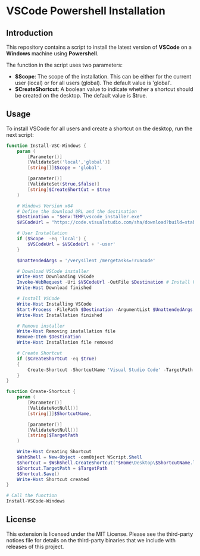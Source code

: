 # VSCode Powershell Installation

## Introduction

This repository contains a script to install the latest version of **VSCode** on a **Windows** machine using **Powershell**.

The function in the script uses two parameters:

- **$Scope**: The scope of the installation. This can be either for the current user (local) or for all users (global). The default value is 'global'.
- **$CreateShortcut**: A boolean value to indicate whether a shortcut should be created on the desktop. The default value is $true.

## Usage

To install VSCode for all users and create a shortcut on the desktop, run the next script:

```powershell
function Install-VSC-Windows {
    param (
        [Parameter()]
        [ValidateSet('local','global')]
        [string[]]$Scope = 'global',

        [parameter()]
        [ValidateSet($true,$false)]
        [string]$CreateShortCut = $true
    )

    # Windows Version x64
    # Define the download URL and the destination
    $Destination = "$env:TEMP\vscode_installer.exe"
    $VSCodeUrl = "https://code.visualstudio.com/sha/download?build=stable&os=win32-x64"

    # User Installation
    if ($Scope  -eq 'local') {
        $VSCodeUrl = $VSCodeUrl + '-user'
    }

    $UnattendedArgs = '/verysilent /mergetasks=!runcode'

    # Download VSCode installer
    Write-Host Downloading VSCode
    Invoke-WebRequest -Uri $VSCodeUrl -OutFile $Destination # Install VS Code silently
    Write-Host Download finished

    # Install VSCode
    Write-Host Installing VSCode
    Start-Process -FilePath $Destination -ArgumentList $UnattendedArgs -Wait -Passthru
    Write-Host Installation finished

    # Remove installer
    Write-Host Removing installation file
    Remove-Item $Destination
    Write-Host Installation file removed

    # Create Shortcut
    if ($CreateShortCut -eq $true)
    {
        Create-Shortcut -ShortcutName 'Visual Studio Code' -TargetPath 'C:\Program Files\Microsoft VS Code\Code.exe'
    }
}

function Create-Shortcut {
    param (
        [Parameter()]
        [ValidateNotNull()]
        [string[]]$ShortcutName,

        [parameter()]
        [ValidateNotNull()]
        [string]$TargetPath
    )

    Write-Host Creating Shortcut
    $WshShell = New-Object -comObject WScript.Shell
    $Shortcut = $WshShell.CreateShortcut("$Home\Desktop\$ShortcutName.lnk")
    $Shortcut.TargetPath = $TargetPath
    $Shortcut.Save()
    Write-Host Shortcut created
}

# Call the function
Install-VSCode-Windows
```

## License

This extension is licensed under the MIT License. Please see the third-party notices file for details on the third-party binaries that we include with releases of this project.

